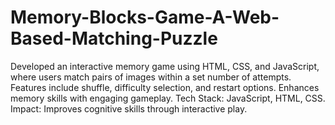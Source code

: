 # Memory-Blocks-Game-A-Web-Based-Matching-Puzzle
Developed an interactive memory game using HTML, CSS, and JavaScript, where users match pairs of images within a set number of attempts. Features include shuffle, difficulty selection, and restart options. Enhances memory skills with engaging gameplay. Tech Stack: JavaScript, HTML, CSS. Impact: Improves cognitive skills through interactive play.
